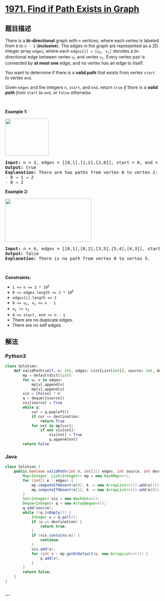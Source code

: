 # [1971. Find if Path Exists in Graph](https://leetcode-cn.com/problems/find-if-path-exists-in-graph)



## 题目描述

<!-- 这里写题目描述 -->

<p>There is a <strong>bi-directional</strong> graph with <code>n</code> vertices, where each vertex is labeled from <code>0</code> to <code>n - 1</code> (<strong>inclusive</strong>). The edges in the graph are represented as a 2D integer array <code>edges</code>, where each <code>edges[i] = [u<sub>i</sub>, v<sub>i</sub>]</code> denotes a bi-directional edge between vertex <code>u<sub>i</sub></code> and vertex <code>v<sub>i</sub></code>. Every vertex pair is connected by <strong>at most one</strong> edge, and no vertex has an edge to itself.</p>

<p>You want to determine if there is a <strong>valid path</strong> that exists from vertex <code>start</code> to vertex <code>end</code>.</p>

<p>Given <code>edges</code> and the integers <code>n</code>, <code>start</code>, and <code>end</code>, return <code>true</code><em> if there is a <strong>valid path</strong> from </em><code>start</code><em> to </em><code>end</code><em>, or </em><code>false</code><em> otherwise</em><em>.</em></p>

<p>&nbsp;</p>
<p><strong>Example 1:</strong></p>
<img alt="" src="https://assets.leetcode.com/uploads/2021/08/14/validpath-ex1.png" style="width: 141px; height: 121px;" />
<pre>
<strong>Input:</strong> n = 3, edges = [[0,1],[1,2],[2,0]], start = 0, end = 2
<strong>Output:</strong> true
<strong>Explanation:</strong> There are two paths from vertex 0 to vertex 2:
- 0 &rarr; 1 &rarr; 2
- 0 &rarr; 2
</pre>

<p><strong>Example 2:</strong></p>
<img alt="" src="https://assets.leetcode.com/uploads/2021/08/14/validpath-ex2.png" style="width: 281px; height: 141px;" />
<pre>
<strong>Input:</strong> n = 6, edges = [[0,1],[0,2],[3,5],[5,4],[4,3]], start = 0, end = 5
<strong>Output:</strong> false
<strong>Explanation:</strong> There is no path from vertex 0 to vertex 5.
</pre>

<p>&nbsp;</p>
<p><strong>Constraints:</strong></p>

<ul>
	<li><code>1 &lt;= n &lt;= 2 * 10<sup>5</sup></code></li>
	<li><code>0 &lt;= edges.length &lt;= 2 * 10<sup>5</sup></code></li>
	<li><code>edges[i].length == 2</code></li>
	<li><code>0 &lt;= u<sub>i</sub>, v<sub>i</sub> &lt;= n - 1</code></li>
	<li><code>u<sub>i</sub> != v<sub>i</sub></code></li>
	<li><code>0 &lt;= start, end &lt;= n - 1</code></li>
	<li>There are no duplicate edges.</li>
	<li>There are no self edges.</li>
</ul>


## 解法

<!-- 这里可写通用的实现逻辑 -->

<!-- tabs:start -->

### **Python3**

<!-- 这里可写当前语言的特殊实现逻辑 -->

```python
class Solution:
    def validPath(self, n: int, edges: List[List[int]], source: int, destination: int) -> bool:
        mp = defaultdict(list)
        for u, v in edges:
            mp[u].append(v)
            mp[v].append(u)
        vis = [False] * n
        q = deque([source])
        vis[source] = True
        while q:
            cur = q.popleft()
            if cur == destination:
                return True
            for nxt in mp[cur]:
                if not vis[nxt]:
                    vis[nxt] = True
                    q.append(nxt)
        return False
```

### **Java**

<!-- 这里可写当前语言的特殊实现逻辑 -->

```java
class Solution {
    public boolean validPath(int n, int[][] edges, int source, int destination) {
        Map<Integer, List<Integer>> mp = new HashMap<>();
        for (int[] e : edges) {
            mp.computeIfAbsent(e[0], k -> new ArrayList<>()).add(e[1]);
            mp.computeIfAbsent(e[1], k -> new ArrayList<>()).add(e[0]);
        }
        Set<Integer> vis = new HashSet<>();
        Deque<Integer> q = new ArrayDeque<>();
        q.add(source);
        while (!q.isEmpty()) {
            Integer u = q.poll();
            if (u == destination) {
                return true;
            }
            if (vis.contains(u)) {
                continue;
            }
            vis.add(u);
            for (int v : mp.getOrDefault(u, new ArrayList<>())) {
                q.add(v);
            }
        }
        return false;
    }
}
```

### **...**

```

```

<!-- tabs:end -->
